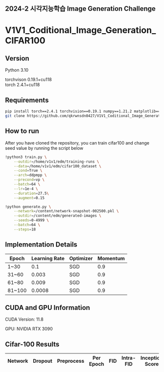 ## 2024-2 시각지능학습 Image Generation Challenge
# V1V1_Coditional_Image_Generation_CIFAR100
## Version

Python 3.10

torchvison 0.19.1+cu118  
torch 2.4.1+cu118  

## Requirements
```bash
pip install torch==2.4.1 torchvision==0.19.1 numpy==1.21.2 matplotlib==3.4.3 scikit-learn==1.0.2
git clone https://github.com/qkrwnsdn0427/V1V1_Coditional_Image_Generation_CIFAR100.git
```
## How to run
After you have cloned the repository, you can train cifar100 and change seed value by running the script below 
```bash
!python3 train.py \
    --outdir=/home/v1v1/edm/training-runs \
    --data=/home/v1v1/edm/cifar100_dataset \
    --cond=True \
    --arch=ddpmpp \
    --precond=vp \
    --batch=64 \
    --lr=1e-4 \
    --duration=27.5\
    --augment=0.15
```
```bash
!python generate.py \
    --network=/content/network-snapshot-002500.pkl \
    --outdir=/content/edm/generated-images \
    --seeds=0-4999 \
    --batch=64 \
    --steps=18
```
## Implementation Details
| Epoch | Learning Rate | Optimizer | Momentum |
|-------|---------------|-----------|----------|
| 1~30  | 0.1           | SGD       | 0.9      |
| 31~60 | 0.003         | SGD       | 0.9      |
| 61~80 | 0.009         | SGD       | 0.9      |
| 81~100| 0.0008        | SGD       | 0.9      |

## CUDA and GPU Information
CUDA Version: 11.8

GPU: NVIDIA RTX 3090

## Cifar-100 Results

| Network         | Dropout | Preprocess          |   Per Epoch  |  FID  | Intra-FID | Inception Score |
|-----------------|---------|---------------------|--------------|-------------|-------------|-------------|

